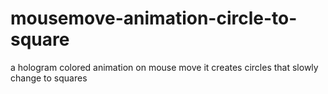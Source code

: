 # mousemove-animation-circle-to-square
a hologram colored  animation on mouse move 
it creates circles that slowly change to squares

